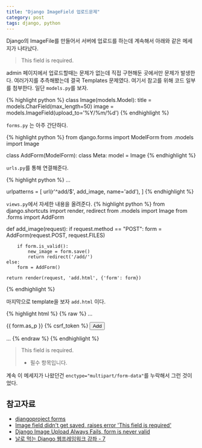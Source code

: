 ```yaml
---
title: "Django ImageField 업로드문제"
category: post
tags: django, python
---
```

Django의 ImageFile를 만들어서 서버에 업로드를 하는데 계속해서 아래와 같은 메세지가 나타났다.  

> This field is required.

admin 페이지에서 업로드할때는 문제가 없는데 직접 구현해둔 곳에서만 문제가 발생한다. 여러가지를 추측해봤는데 결국 Templates 문제였다. 여기서 참고를 위해 코드 일부를 첨부한다.
일단 `models.py`를 보자.  

{% highlight python %}
class Image(models.Model):
    title = models.CharField(max_length=50)
    image = models.ImageField(upload_to='%Y/%m/%d')
{% endhighlight %}

`forms.py` 는 아주 간단하다.

{% highlight python %}
from django.forms import ModelForm
from .models import Image

class AddForm(ModelForm):
    class Meta:
        model = Image
{% endhighlight %}

`urls.py`를 통해 연결해준다.  

{% highlight python %}
...

urlpatterns = [
    url(r'^add/$', add_image, name='add'),
]
{% endhighlight %}

`views.py`에서 자세한 내용을 올려준다.
{% highlight python %}
from django.shortcuts import render, redirect
from .models import Image
from .forms import AddForm

def add_image(request):
    if request.method == "POST":
        form = AddForm(request.POST, request.FILES)
    
        if form.is_valid():
            new_image = form.save()
            return redirect('/add/')
    else:
        form = AddForm()
    
    return render(request, 'add.html', {'form': form})
{% endhighlight %}

마지막으로 template을 보자 `add.html` 이다.  

{% highlight html %}
{% raw %}
...
<form method="POST" action="{% url 'add' %}" id="add_form" enctype="multipart/form-data">
    {{ form.as_p }}
    {% csrf_token %}
    <button type="submit" form="add_form">Add</button>
</form>
...
{% endraw %}
{% endhighlight %}

> This field is required.
>
> - 필수 항목입니다.

계속 이 메세지가 나왔던건 `enctype="multipart/form-data"`를 누락해서 그런 것이었다.


## 참고자료
- [djangoproject forms](https://docs.djangoproject.com/en/1.10/ref/forms/api/#binding-uploaded-files-to-a-form)
- [Image field didn't get saved, raises error 'This field is required'](http://stackoverflow.com/questions/31745990/image-field-didnt-get-saved-raises-error-this-field-is-required)
- [Django Image Upload Always Fails, form is never valid](http://stackoverflow.com/questions/30138370/django-image-upload-always-fails-form-is-never-valid)
- [날로 먹는 Django 웹프레임워크 강좌 - 7](http://blog.hannal.com/2015/05/start_with_django_webframework_07/)
